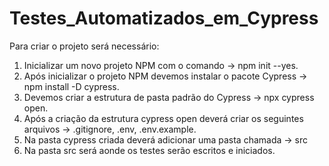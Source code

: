 # Testes_Automatizados_em_Cypress
Para criar o projeto será necessário:

1. Inicializar um novo projeto NPM com o comando -> npm init --yes.
2. Após inicializar o projeto NPM devemos instalar o pacote Cypress -> npm install -D cypress.
3. Devemos criar a estrutura de pasta padrão do Cypress -> npx cypress open.
4. Após a criação da estrutura cypress open deverá criar os seguintes arquivos -> .gitignore, .env, .env.example.
5. Na pasta cypress criada deverá adicionar uma pasta chamada -> src
6. Na pasta src será aonde os testes serão escritos e iniciados.

